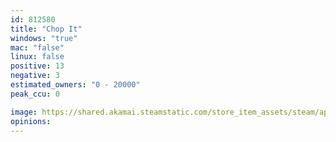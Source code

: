 ```yaml
---
id: 812580
title: "Chop It"
windows: "true"
mac: "false"
linux: false
positive: 13
negative: 3
estimated_owners: "0 - 20000"
peak_ccu: 0

image: https://shared.akamai.steamstatic.com/store_item_assets/steam/apps/812580/header.jpg?t=1551151256
opinions:
---
```

